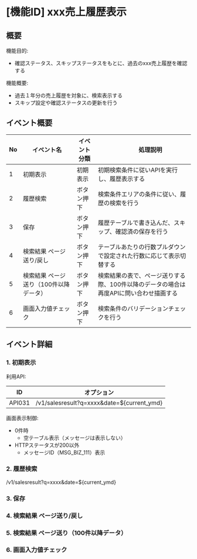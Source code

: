# [機能ID] xxx売上履歴表示

## 概要

機能目的:

- 確認ステータス、スキップステータスをもとに、過去のxxx売上履歴を確認する																														
                                                                                                                        
機能概要:

- 過去１年分の売上履歴を対象に、検索表示する
- スキップ設定や確認ステータスの更新を行う																														

## イベント概要

| No | イベント名                              | イベント分類 | 　  　 処理説明                                                                                                              |
|--- |-----------------------------------------|---------------|------------------------------------------------------------------------------------------------------------------------|
| 1  | 初期表示                                |  初期表示     | 初期検索条件に従いAPIを実行し、履歴表示する           |   
| 2  | 履歴検索                                |  ボタン押下   | 検索条件エリアの条件に従い、履歴の検索を行う                                                                        |   
| 3  | 保存                                    |  ボタン押下   | 履歴テーブルで書き込んだ、スキップ、確認済の保存を行う                                                        |   
| 4  | 検索結果 ページ送り/戻し               |  ボタン押下   | テーブルあたりの行数プルダウンで設定された行数に応じて表示切替する                      |   
| 5  | 検索結果 ページ送り（100件以降データ） |  ボタン押下   | 検索結果の表で、ページ送りする際、100件以降のデータの場合は再度APIに問い合わせ描画する |   
| 6  | 画面入力値チェック                      |  ボタン押下   | 検索条件のバリデーションチェックを行う                                                                              |   

## イベント詳細

### 1. 初期表示

利用API:

| ID  |  オプション |
| --- | --- |
| API031 | /v1/salesresult?q=xxxx&date=${current_ymd} |

画面表示制御:

- 0件時
    - 空テーブル表示（メッセージは表示しない）
- HTTPステータスが200以外
    - メッセージID（MSG_BIZ_111）表示

### 2. 履歴検索

/v1/salesresult?q=xxxx&date=${current_ymd}

### 3. 保存

### 4. 検索結果 ページ送り/戻し

### 5. 検索結果 ページ送り（100件以降データ）

### 6. 画面入力値チェック
